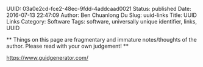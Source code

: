UUID: 03a0e2cd-fce2-48ec-9fdd-4addcaad0021
Status: published
Date: 2016-07-13 22:47:09
Author: Ben Chuanlong Du
Slug: uuid-links
Title: UUID Links
Category: Software
Tags: software, universally unique identifier, links, UUID

**
Things on this page are
fragmentary and immature notes/thoughts of the author.
Please read with your own judgement!
**

https://www.guidgenerator.com/
